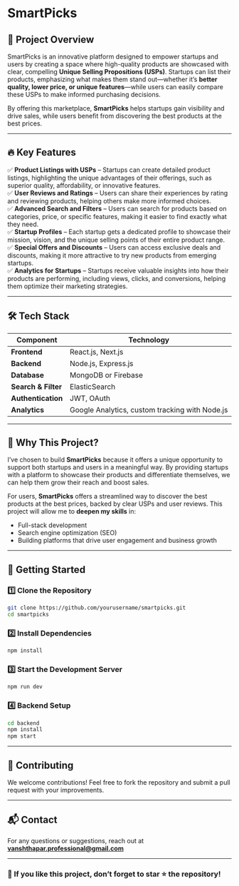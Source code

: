 # SmartPicks

## 🚀 Project Overview
SmartPicks is an innovative platform designed to empower startups and users by creating a space where high-quality products are showcased with clear, compelling **Unique Selling Propositions (USPs)**. Startups can list their products, emphasizing what makes them stand out—whether it’s **better quality, lower price, or unique features**—while users can easily compare these USPs to make informed purchasing decisions.

By offering this marketplace, **SmartPicks** helps startups gain visibility and drive sales, while users benefit from discovering the best products at the best prices.

---

## 🔥 Key Features

✅ **Product Listings with USPs** – Startups can create detailed product listings, highlighting the unique advantages of their offerings, such as superior quality, affordability, or innovative features.  
✅ **User Reviews and Ratings** – Users can share their experiences by rating and reviewing products, helping others make more informed choices.  
✅ **Advanced Search and Filters** – Users can search for products based on categories, price, or specific features, making it easier to find exactly what they need.  
✅ **Startup Profiles** – Each startup gets a dedicated profile to showcase their mission, vision, and the unique selling points of their entire product range.  
✅ **Special Offers and Discounts** – Users can access exclusive deals and discounts, making it more attractive to try new products from emerging startups.  
✅ **Analytics for Startups** – Startups receive valuable insights into how their products are performing, including views, clicks, and conversions, helping them optimize their marketing strategies.  

---

## 🛠️ Tech Stack

| Component  | Technology  |
|------------|-------------|
| **Frontend**  | React.js, Next.js  |
| **Backend**  | Node.js, Express.js  |
| **Database**  | MongoDB or Firebase  |
| **Search & Filter**  | ElasticSearch  |
| **Authentication**  | JWT, OAuth  |
| **Analytics**  | Google Analytics, custom tracking with Node.js  |

---

## 🎯 Why This Project?
I’ve chosen to build **SmartPicks** because it offers a unique opportunity to support both startups and users in a meaningful way. By providing startups with a platform to showcase their products and differentiate themselves, we can help them grow their reach and boost sales.

For users, **SmartPicks** offers a streamlined way to discover the best products at the best prices, backed by clear USPs and user reviews. This project will allow me to **deepen my skills** in:

- Full-stack development
- Search engine optimization (SEO)
- Building platforms that drive user engagement and business growth

---

## 📌 Getting Started
### 1️⃣ Clone the Repository
```sh
git clone https://github.com/yourusername/smartpicks.git
cd smartpicks
```

### 2️⃣ Install Dependencies
```sh
npm install
```

### 3️⃣ Start the Development Server
```sh
npm run dev
```

### 4️⃣ Backend Setup
```sh
cd backend
npm install
npm start
```

---

## 🤝 Contributing
We welcome contributions! Feel free to fork the repository and submit a pull request with your improvements.

---

## 📬 Contact
For any questions or suggestions, reach out at **vanshthapar.professional@gmail.com**

---

### 🌟 If you like this project, don’t forget to star ⭐ the repository!

